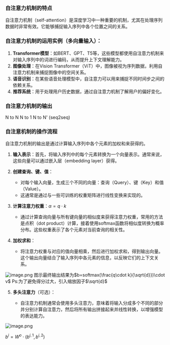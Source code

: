 ### 自注意力机制的特点
自注意力机制（self-attention）是深度学习中一种重要的机制，尤其在处理序列数据时非常有效。它能够捕捉输入序列中各个位置之间的关系。

### 自注意力机制的运用实例（多向量输入）：

1. **Transformer模型**：如BERT、GPT、T5等，这些模型都使用自注意力机制来对输入序列中的词进行编码，从而提升上下文理解能力。
2. **图像处理**：在Vision Transformer（ViT）中，图像被视为序列数据，利用自注意力机制来捕捉图像中的空间关系。
3. **语音识别**：在某些语音处理模型中，自注意力可以用来捕捉不同时间步之间的依赖关系。
4. **推荐系统**：用于处理用户历史数据，通过自注意力机制了解用户的偏好变化。

### 自注意力机制的输出
N to N
N to 1
N to N'  (seq2seq)

### 自注意机制的操作流程
自注意力机制的输出是通过计算输入序列中各个元素的加权和来获得的。

1. **输入表示**：首先，将输入序列中的每个元素转换为一个向量表示。通常来说，这些向量可以通过嵌入层（embedding layer）获得。
    
2. **创建查询、键、值**：

    - 对每个输入向量，生成三个不同的向量：查询（Query）、键（Key）和值（Value）。
    - 这通常是通过与一些可训练的权重矩阵进行线性变换来实现的。
3. **计算注意力权重**：$\alpha=q\cdot k$

    
    - 通过计算查询向量与所有键向量的相似度来获得注意力权重，常用的方法是点积（dot product）计算，接着使用softmax函数将相似度转换为概率分布。这些权重表示了各个元素对当前查询的相关性。
    
4. **加权求和**：
    
    - 将注意力权重与对应的值向量相乘，然后进行加权求和，得到输出向量。这个输出向量结合了输入序列中各元素的信息，以反映它们的上下文关系。


![image.png](https://erin-53347-1330131220.cos.ap-guangzhou.myqcloud.com/202411162028809.png)
图示最终输出结果为$b=softmax(\frac{q\cdot k}{\sqrt{d}})\cdot v$
Ps:为了避免得分过大，引入缩放因子$\sqrt{d}$

5. **多头注意力**（可选）：
    
    - 自注意力机制通常会使用多头注意力，意味着将输入分成多个不同的部分并分别计算自注意力，然后将所有输出拼接起来并线性转换，以增强模型的表达能力。

![image.png](https://erin-53347-1330131220.cos.ap-guangzhou.myqcloud.com/202411162034368.png)

$b^i=W^o\cdot(b^{i,1},b^{i,2})$
